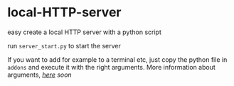 # local-HTTP-server

easy create a local HTTP server with a python script

run `server_start.py` to start the server

If you want to add for example to a terminal etc, just copy the python file in `addons` and execute it with the right arguments. More information about arguments, *[here]() soon* 
